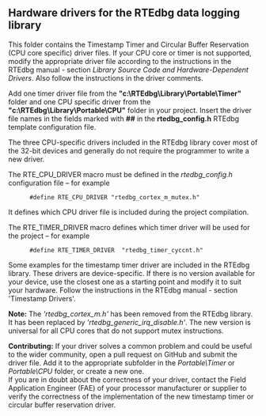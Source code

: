 ## Hardware drivers for the RTEdbg data logging library

This folder contains the Timestamp Timer and Circular Buffer Reservation (CPU core specific) driver files. 
If your CPU core or timer is not supported, modify the appropriate driver file according to the instructions in the RTEdbg manual - section *Library Source Code and Hardware-Dependent Drivers*. Also follow the instructions in the driver comments.

Add one timer driver file from the **"c:\RTEdbg\Library\Portable\Timer\"** folder and one CPU specific driver from the **"c:\RTEdbg\Library\Portable\CPU\"** folder in your project. Insert the driver file names in the fields marked with **##** in the **rtedbg_config.h** RTEdbg template configuration file.

The three CPU-specific drivers included in the RTEdbg library cover most of the 32-bit devices and generally do not require the programmer to write a new driver. 

The RTE_CPU_DRIVER macro must be defined in the *rtedbg_config.h* configuration file – for example	
```
      #define RTE_CPU_DRIVER "rtedbg_cortex_m_mutex.h"	
```      
It defines which CPU driver file is included during the project compilation.

The RTE_TIMER_DRIVER macro defines which timer driver will be used for the project – for example
```
      #define RTE_TIMER_DRIVER  "rtedbg_timer_cyccnt.h"
```
Some examples for the timestamp timer driver are included in the RTEdbg library. These drivers are device-specific. If there is no version available for your device, use the closest one as a starting point and modify it to suit your hardware. Follow the instructions in the RTEdbg manual - section 'Timestamp Drivers'.

**Note:** The *'rtedbg_cortex_m.h'* has been removed from the RTEdbg library. It has been replaced by *'rtedbg_generic_irq_disable.h'*. The new version is universal for all CPU cores that do not support mutex instructions.

**Contributing:** If your driver solves a common problem and could be useful to the wider community, open a pull request on GitHub and submit the driver file. Add it to the appropriate subfolder in the *Portable\Timer* or *Portable\CPU* folder, or create a new one. <br>
If you are in doubt about the correctness of your driver, contact the Field Application Engineer (FAE) of your processor manufacturer or supplier to verify the correctness of the implementation of the new timestamp timer or circular buffer reservation driver.
